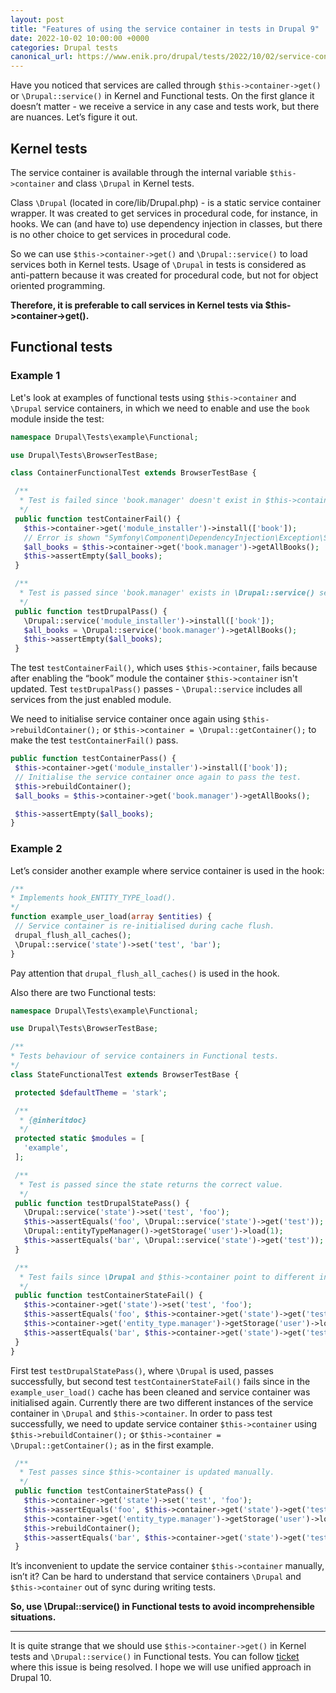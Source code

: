 ```yaml
---
layout: post
title: "Features of using the service container in tests in Drupal 9"
date: 2022-10-02 10:00:00 +0000
categories: Drupal tests
canonical_url: https://www.enik.pro/drupal/tests/2022/10/02/service-containers.html
---
```

Have you noticed that services are called through `$this->container->get()` or `\Drupal::service()` in Kernel and Functional tests. On the first glance it doesn’t matter - we receive a service in any case and tests work, but there are nuances. Let’s figure it out.

## Kernel tests

The service container is available through the internal variable `$this->container` and class `\Drupal` in Kernel tests.

Class `\Drupal` (located in core/lib/Drupal.php) - is a static service container wrapper. It was created to get services in procedural code, for instance, in hooks. We can (and have to) use dependency injection in classes, but there is no other choice to get services in procedural code.

So we can use `$this->container->get()` and `\Drupal::service()` to load services both in Kernel tests. Usage of `\Drupal` in tests is considered as anti-pattern because it was created for procedural code, but not for object oriented programming. 

**Therefore, it is preferable to call services in Kernel tests via $this->container->get().**

## Functional tests

### Example 1

Let's look at examples of functional tests using `$this->container` and `\Drupal` service containers, in which we need to enable and use the `book` module inside the test:

```php
namespace Drupal\Tests\example\Functional;

use Drupal\Tests\BrowserTestBase;

class ContainerFunctionalTest extends BrowserTestBase {

 /**
  * Test is failed since 'book.manager' doesn't exist in $this->container service container.
  */
 public function testContainerFail() {
   $this->container->get('module_installer')->install(['book']);
   // Error is shown "Symfony\Component\DependencyInjection\Exception\ServiceNotFoundException: You have requested a non-existent service "book.manager"."
   $all_books = $this->container->get('book.manager')->getAllBooks();
   $this->assertEmpty($all_books);
 }

 /**
  * Test is passed since 'book.manager' exists in \Drupal::service() service container.
  */
 public function testDrupalPass() {
   \Drupal::service('module_installer')->install(['book']);
   $all_books = \Drupal::service('book.manager')->getAllBooks();
   $this->assertEmpty($all_books);
 }
```
The test `testContainerFail()`, which uses `$this->container`, fails  because after enabling the “book” module the container `$this->container` isn't updated. Test  `testDrupalPass()` passes - `\Drupal::service` includes all services from the just enabled module.

We need to initialise service container once again using  `$this->rebuildContainer();` or `$this->container = \Drupal::getContainer();` to make the test  `testContainerFail()` pass.

```php
public function testContainerPass() {
 $this->container->get('module_installer')->install(['book']);
 // Initialise the service container once again to pass the test.
 $this->rebuildContainer();
 $all_books = $this->container->get('book.manager')->getAllBooks();

 $this->assertEmpty($all_books);
}
```

### Example 2

Let’s consider another example where service container is used in the hook:

```php
/**
* Implements hook_ENTITY_TYPE_load().
*/
function example_user_load(array $entities) {
 // Service container is re-initialised during cache flush.
 drupal_flush_all_caches();
 \Drupal::service('state')->set('test', 'bar');
}
```

Pay attention that `drupal_flush_all_caches()` is used in the hook.

Also there are two Functional tests:

```php
namespace Drupal\Tests\example\Functional;

use Drupal\Tests\BrowserTestBase;

/**
* Tests behaviour of service containers in Functional tests.
*/
class StateFunctionalTest extends BrowserTestBase {

 protected $defaultTheme = 'stark';

 /**
  * {@inheritdoc}
  */
 protected static $modules = [
   'example',
 ];

 /**
  * Test is passed since the state returns the correct value.
  */
 public function testDrupalStatePass() {
   \Drupal::service('state')->set('test', 'foo');
   $this->assertEquals('foo', \Drupal::service('state')->get('test'));
   \Drupal::entityTypeManager()->getStorage('user')->load(1);
   $this->assertEquals('bar', \Drupal::service('state')->get('test'));
 }

 /**
  * Test fails since \Drupal and $this->container point to different instances of State service.
  */
 public function testContainerStateFail() {
   $this->container->get('state')->set('test', 'foo');
   $this->assertEquals('foo', $this->container->get('state')->get('test'));
   $this->container->get('entity_type.manager')->getStorage('user')->load(1);
   $this->assertEquals('bar', $this->container->get('state')->get('test'));
 }
}
```
First test `testDrupalStatePass()`, where `\Drupal` is used, passes successfully, but second test `testContainerStateFail()` fails since in the `example_user_load()` cache has been cleaned and service container was initialised again. Currently there are two different instances of the service container in  `\Drupal` and `$this->container`. In order to pass test successfully, we need to update service container  `$this->container` using  `$this->rebuildContainer();` or `$this->container = \Drupal::getContainer();` as in the first example.

```php
 /**
  * Test passes since $this->container is updated manually.
  */
 public function testContainerStatePass() {
   $this->container->get('state')->set('test', 'foo');
   $this->assertEquals('foo', $this->container->get('state')->get('test'));
   $this->container->get('entity_type.manager')->getStorage('user')->load(1);
   $this->rebuildContainer();
   $this->assertEquals('bar', $this->container->get('state')->get('test'));
 }
```

It’s inconvenient to update the service container `$this->container` manually, isn’t it? Can be hard to understand that service containers `\Drupal` and `$this->container` out of sync during writing tests. 

**So, use \Drupal::service() in Functional tests to avoid incomprehensible situations.**

___
It is quite strange that we should use `$this->container->get()` in Kernel tests and  `\Drupal::service()` in Functional tests. You can follow [ticket](https://www.drupal.org/project/drupal/issues/2066993) where this issue is being resolved. I hope we will use unified approach in Drupal 10.
